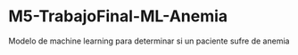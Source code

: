 # M5-TrabajoFinal-ML-Anemia
Modelo de machine learning para determinar si un paciente sufre de anemia

